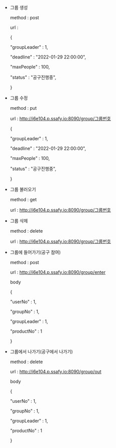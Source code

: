 - 그룹 생성

  method : post

  url : 	

  {

    "groupLeader" : 1,

    "deadline" : "2022-01-29 22:00:00",

    "maxPeople" : 100,

    "status" : "공구진행중",

  }

- 그룹 수정

  method : put

  url : http://i6e104.p.ssafy.io:8090/group/그룹번호

  {

    "groupLeader" : 1,

    "deadline" : "2022-01-29 22:00:00",

    "maxPeople" : 100,

    "status" : "공구진행중",

  }

- 그룹 불러오기

  method : get

  url : http://i6e104.p.ssafy.io:8090/group/그룹번호

- 그룹 삭제

  method : delete

  url : http://i6e104.p.ssafy.io:8090/group/그룹번호

- 그룹에 들어가기(공구 참여)

  method : post

  url : http://i6e104.p.ssafy.io:8090/group/enter

  body

  {

    "userNo" : 1,

    "groupNo" : 1,

    "groupLeader" : 1,

    "productNo" : 1

  }

- 그룹에서 나가기(공구에서 나가기)

  method : delete

  url : http://i6e104.p.ssafy.io:8090/group/out

  body

  {

    "userNo" : 1,

    "groupNo" : 1,

    "groupLeader" : 1,

    "productNo" : 1

  }